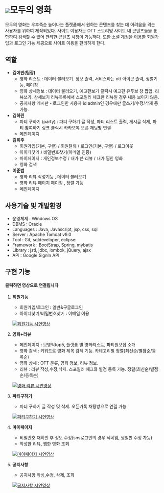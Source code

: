# ![](https://i.imgur.com/fPhEQur.png)모두의 영화

모두의 영화는 우후죽순 늘어나는 플랫폼에서 원하는 콘텐츠를 찾는 데 어려움을 겪는 사용자를 위하여 제작되었다. 사이트 이용자는 OTT 스트리밍 사이트 내 콘텐츠들을 통합하여 검색할 수 있어 편리한 콘텐츠 시청이 가능하다. 또한 소셜 계정을 이용한 회원가입과 로그인 기능 제공으로 사이트 이용을 편리하게 한다.



## 역할

* **김예빈(팀장)** 
  * 영화 리스트 : 데이터 불러오기. 정보 출력, 서비스하는 ott 아이콘 출력, 정렬기능, 페이징
  * 영화 상세정보 : 데이터 불러오기, 예고편보기 클릭시 예고편 유투브 창 팝업. 리뷰쓰기. 상세보기 리뷰목록에서 스포일러 체크한 리뷰일 경우 내용 보이지 않음.
  * 공지사항 게시판 - 로그인한 사용자 id admin인 경우에만 글쓰기/수정/삭제 등 가능.
* **김하린**
  * 파티 구하기 (party) : 파티 구하기 글 작성, 파티 리스트 출력, 게시글 삭제, 파티 참여하기 링크 클릭시 카카오톡 오픈 채팅방 연결
  * 메인페이지
* **김희주**
  * 회원가입(기본, 구글) / 회원탈퇴 / 로그인(기본, 구글) / 로그아웃
  * 아이디찾기 / 비밀번호찾기(이메일 인증)
  * 마이페이지 : 개인정보수정 / 내가 쓴 리뷰 / 내가 찜한 영화
  * 영화 검색
* **이준범**
  * 영화 리뷰 작성기능 , 데이터 불러오기 
  * 영화 리뷰 페이지 페이징 , 정렬 기능
  * 메인페이지



## 사용기술 및 개발환경

* 운영체제 : Windows OS
* DBMS : Oracle
* Languages : Java, Javascript, jsp, css, sql
* Server : Apache Tomcat v9.0
* Tool : Git, sqldeveloper, eclipse
* Framework : BootStrap, Spring, mybatis
* Library : jstl, jdbc, lombok, jQuery, ajax
* API : Google SignIn API



## 구현 기능

#### 클릭하면 영상으로 연결됩니다

1. **회원기능**

   - 회원가입/로그인 : 일반&구글로그인
   - 아이디찾기/비밀번호찾기 : 이메일 이용

   [![회원기능 시연영상](https://i.imgur.com/MMJoe1c.jpg)](https://youtu.be/sOZuJkkDMmc)



2. **영화+리뷰**

   - 메인페이지 : 모영픽top5, 플랫폼 별 영화리스트, 파티원모집 소개
   - 영화 검색 : 키워드로 영화 제목 검색 기능. 카테고리별 정렬(최신순/별점순/등록순)
   - 영화 상세 :  OTT 분류, 영화 정보, 리뷰 정보. 
   - 리뷰 : 리뷰 작성,수정,삭제. 스포일러 체크와 별점 등록 가능. 정렬(최신순/별점순/등록순)

   [![영화,리뷰 시연영상](https://i.imgur.com/CWRlbzv.jpg)](https://youtu.be/z9gq4oyPlg4)

   

3. **파티구하기**

   - 파티 구하기 글 작성 및 삭제. 오픈카톡 채팅방으로 연결 가능

   [![파티구하기 시연영상](https://i.imgur.com/uPyySID.jpg)](https://youtu.be/E-_50AIfiO0)



4. **마이페이지**

   - 비밀번호 재확인 후 정보 수정(sns로그인의 경우 닉네임, 생일만 수정 가능)
   - 작성한 리뷰, 찜한 영화 조회

   [![마이페이지 시연영상](https://i.imgur.com/bxP6vev.jpg)](https://youtu.be/5sB13O32q-U)

   

5. **공지사항**

   - 공지사항 작성,수정, 삭제, 조회

   [![공지사항 시연영상](https://i.imgur.com/CNa2IpK.jpg)](https://youtu.be/ycaOLReSJpU)
